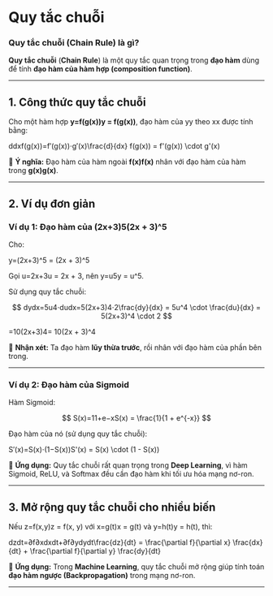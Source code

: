 # Quy tắc chuỗi

### **Quy tắc chuỗi (Chain Rule) là gì?**

**Quy tắc chuỗi** (**Chain Rule**) là một quy tắc quan trọng trong **đạo hàm** dùng để tính **đạo hàm của hàm hợp (composition function)**.

---

## **1. Công thức quy tắc chuỗi**

Cho một hàm hợp **y=f(g(x))y = f(g(x))**, đạo hàm của yy theo xx được tính bằng:

ddxf(g(x))=f′(g(x))⋅g′(x)\frac{d}{dx} f(g(x)) = f'(g(x)) \cdot g'(x)

📌 **Ý nghĩa:** Đạo hàm của hàm ngoài **f(x)f(x)** nhân với đạo hàm của hàm trong **g(x)g(x)**.

---

## **2. Ví dụ đơn giản**

### **Ví dụ 1: Đạo hàm của (2x+3)5(2x + 3)^5**

Cho:

y=(2x+3)^5 = (2x + 3)^5

Gọi u=2x+3u = 2x + 3, nên y=u5y = u^5.

Sử dụng quy tắc chuỗi:

$$
dydx=5u4⋅dudx=5(2x+3)4⋅2\frac{dy}{dx} = 5u^4 \cdot \frac{du}{dx} = 5(2x+3)^4 \cdot 2
$$

=10(2x+3)4= 10(2x + 3)^4

📌 **Nhận xét:** Ta đạo hàm **lũy thừa trước**, rồi nhân với đạo hàm của phần bên trong.

---

### **Ví dụ 2: Đạo hàm của Sigmoid**

Hàm Sigmoid:

$$
S(x)=11+e−xS(x) = \frac{1}{1 + e^{-x}}
$$

Đạo hàm của nó (sử dụng quy tắc chuỗi):

S′(x)=S(x)⋅(1−S(x))S'(x) = S(x) \cdot (1 - S(x))

📌 **Ứng dụng:** Quy tắc chuỗi rất quan trọng trong **Deep Learning**, vì hàm Sigmoid, ReLU, và Softmax đều cần đạo hàm khi tối ưu hóa mạng nơ-ron.

---

## **3. Mở rộng quy tắc chuỗi cho nhiều biến**

Nếu z=f(x,y)z = f(x, y) với x=g(t)x = g(t) và y=h(t)y = h(t), thì:

dzdt=∂f∂xdxdt+∂f∂ydydt\frac{dz}{dt} = \frac{\partial f}{\partial x} \frac{dx}{dt} + \frac{\partial f}{\partial y} \frac{dy}{dt}

📌 **Ứng dụng:** Trong **Machine Learning**, quy tắc chuỗi mở rộng giúp tính toán **đạo hàm ngược (Backpropagation)** trong mạng nơ-ron.

---